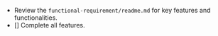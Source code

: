 - Review the `functional-requirement/readme.md` for key features and functionalities.
- [] Complete all features.